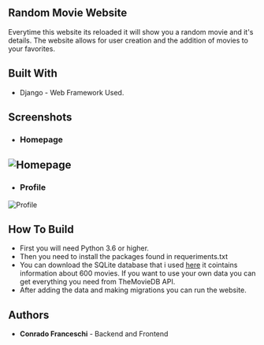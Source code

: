 ## Random Movie Website
Everytime this website its reloaded it will show you a random movie and it's details. The website allows for user creation and the addition of movies to your favorites.

## Built With

+ Django - Web Framework Used.

## Screenshots

+ ### Homepage

![Homepage](https://i.imgur.com/1NFzsb8.png)
---
+ ### Profile
![Profile](https://i.imgur.com/wJPf603.png)

## How To Build

+ First you will need Python 3.6 or higher.
+ Then you need to install the packages found in requeriments.txt
+ You can download the SQLite database that i used [here](https://mega.nz/file/QAIkhI7K#LpOAutxebTvqPzzhPnmS5NOxYJYIBDSVi5gK7eIB9k0) it cointains information about 600 movies. If you want to use your own data you can get everything you need from TheMovieDB API.
+ After adding the data and making migrations you can run the website.

## Authors

+ **Conrado Franceschi** - Backend and Frontend

